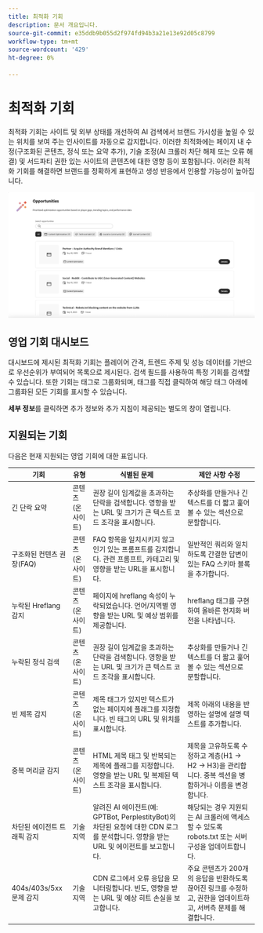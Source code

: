 ```yaml
---
title: 최적화 기회
description: 문서 개요입니다.
source-git-commit: e35ddb9b055d2f974fd94b3a21e13e92d05c8799
workflow-type: tm+mt
source-wordcount: '429'
ht-degree: 0%

---
```



# 최적화 기회

최적화 기회는 사이트 및 외부 상태를 개선하여 AI 검색에서 브랜드 가시성을 높일 수 있는 위치를 보여 주는 인사이트를 자동으로 감지합니다. 이러한 최적화에는 페이지 내 수정(구조화된 콘텐츠, 정식 또는 요약 추가), 기술 조정(AI 크롤러 차단 해제 또는 오류 해결) 및 서드파티 권한 있는 사이트의 콘텐츠에 대한 영향 등이 포함됩니다. 이러한 최적화 기회를 해결하면 브랜드를 정확하게 표현하고 생성 반응에서 인용할 가능성이 높아집니다.

![최적화 기회](/help/dashboards/assets/oport.png)

## 영업 기회 대시보드

대시보드에 제시된 최적화 기회는 플레이어 간격, 트렌드 주제 및 성능 데이터를 기반으로 우선순위가 부여되어 목록으로 제시된다. 검색 필드를 사용하여 특정 기회를 검색할 수 있습니다. 또한 기회는 태그로 그룹화되며, 태그를 직접 클릭하여 해당 태그 아래에 그룹화된 모든 기회를 표시할 수 있습니다.

**세부 정보**&#x200B;를 클릭하면 추가 정보와 추가 지침이 제공되는 별도의 창이 열립니다.

## 지원되는 기회

다음은 현재 지원되는 영업 기회에 대한 표입니다.

| 기회 | 유형 | 식별된 문제 | 제안 사항 수정 |
|---------|----------|----------|----------|
| 긴 단락 요약 | 콘텐츠(온사이트) | 권장 길이 임계값을 초과하는 단락을 검색합니다. 영향을 받는 URL 및 크기가 큰 텍스트 코드 조각을 표시합니다. | 추상화를 만들거나 긴 텍스트를 더 짧고 훑어볼 수 있는 섹션으로 분할합니다. |
| 구조화된 컨텐츠 권장(FAQ) | 콘텐츠(온사이트) | FAQ 항목을 일치시키지 않고 인기 있는 프롬프트를 감지합니다. 관련 프롬프트, 카테고리 및 영향을 받는 URL을 표시합니다. | 일반적인 쿼리와 일치하도록 간결한 답변이 있는 FAQ 스키마 블록을 추가합니다. |
| 누락된 Hreflang 감지 | 콘텐츠(온사이트) | 페이지에 hreflang 속성이 누락되었습니다. 언어/지역별 영향을 받는 URL 및 예상 범위를 제공합니다. | hreflang 태그를 구현하여 올바른 현지화 버전을 나타냅니다. |
| 누락된 정식 검색 | 콘텐츠(온사이트) | 권장 길이 임계값을 초과하는 단락을 검색합니다. 영향을 받는 URL 및 크기가 큰 텍스트 코드 조각을 표시합니다. | 추상화를 만들거나 긴 텍스트를 더 짧고 훑어볼 수 있는 섹션으로 분할합니다. |
| 빈 제목 감지 | 콘텐츠(온사이트) | 제목 태그가 있지만 텍스트가 없는 페이지에 플래그를 지정합니다. 빈 태그의 URL 및 위치를 표시합니다. | 제목 아래의 내용을 반영하는 설명에 설명 텍스트를 추가합니다. |
| 중복 머리글 감지 | 콘텐츠(온사이트) | HTML 제목 태그 및 반복되는 제목에 플래그를 지정합니다. 영향을 받는 URL 및 복제된 텍스트 조각을 표시합니다. | 제목을 고유하도록 수정하고 계층(H1 → H2 → H3)을 관리합니다. 중복 섹션을 병합하거나 이름을 변경합니다. |
| 차단된 에이전트 트래픽 감지 | 기술 지역 | 알려진 AI 에이전트(예: GPTBot, PerplestityBot)의 차단된 요청에 대한 CDN 로그를 분석합니다. 영향을 받는 URL 및 에이전트를 보고합니다. | 해당되는 경우 지원되는 AI 크롤러에 액세스할 수 있도록 robots.txt 또는 서버 구성을 업데이트합니다. |
| 404s/403s/5xx 문제 감지 | 기술 지역 | CDN 로그에서 오류 응답을 모니터링합니다. 빈도, 영향을 받는 URL 및 예상 히트 손실을 보고합니다. | 주요 콘텐츠가 200개의 응답을 반환하도록 끊어진 링크를 수정하고, 권한을 업데이트하고, 서버측 문제를 해결합니다. |
